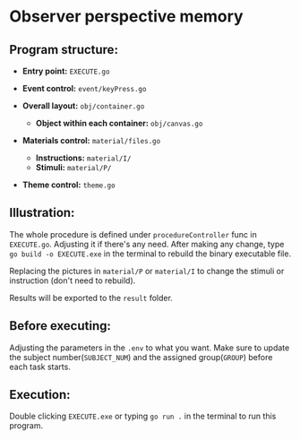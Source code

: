 # Observer perspective memory
## Program structure:
- **Entry point:** `EXECUTE.go`
- **Event control:** `event/keyPress.go`
- **Overall layout:** `obj/container.go`
    - **Object within each container:** `obj/canvas.go`

- **Materials control:** `material/files.go`
    - **Instructions:** `material/I/`
    - **Stimuli:** `material/P/`
- **Theme control:** `theme.go`

## Illustration:
The whole procedure is defined under `procedureController` func in `EXECUTE.go`. Adjusting it if there's any need. After making any change, type `go build -o EXECUTE.exe` in the terminal to rebuild the binary executable file.

Replacing the pictures in `material/P` or `material/I` to change the stimuli or instruction (don't need to rebuild).

Results will be exported to the `result` folder.

## Before executing:
Adjusting the parameters in the `.env` to what you want. Make sure to update the subject number(`SUBJECT_NUM`) and the assigned group(`GROUP`) before each task starts.

## Execution:
Double clicking `EXECUTE.exe` or typing `go run .` in the terminal to run this program.